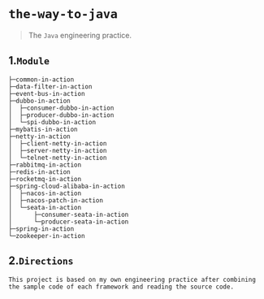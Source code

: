# `the-way-to-java`

> The `Java` engineering practice.



## 1.`Module`

```shell
├─common-in-action
├─data-filter-in-action
├─event-bus-in-action
├─dubbo-in-action
│  ├─consumer-dubbo-in-action
│  ├─producer-dubbo-in-action
│  └─spi-dubbo-in-action
├─mybatis-in-action
├─netty-in-action
│  ├─client-netty-in-action
│  ├─server-netty-in-action
│  └─telnet-netty-in-action
├─rabbitmq-in-action
├─redis-in-action
├─rocketmq-in-action
├─spring-cloud-alibaba-in-action
│  ├─nacos-in-action
│  ├─nacos-patch-in-action
│  └─seata-in-action
│      ├─consumer-seata-in-action
│      └─producer-seata-in-action
├─spring-in-action
└─zookeeper-in-action
```



## 2.`Directions`

```text
This project is based on my own engineering practice after combining the sample code of each framework and reading the source code.
```



